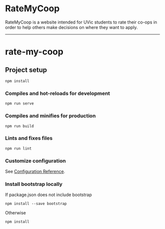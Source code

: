 # RateMyCoop

RateMyCoop is a website intended for UVic students to rate their co-ops in order to help others make decisions on where they want to apply.

-----

# rate-my-coop

## Project setup
```
npm install
```

### Compiles and hot-reloads for development
```
npm run serve
```

### Compiles and minifies for production
```
npm run build
```

### Lints and fixes files
```
npm run lint
```

### Customize configuration
See [Configuration Reference](https://cli.vuejs.org/config/).

### Install bootstrap locally

If package.json does not include bootstrap
```
npm install --save bootstrap
```

Otherwise
```
npm install
```


